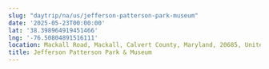 ```yaml
---
slug: "daytrip/na/us/jefferson-patterson-park-museum"
date: '2025-05-23T00:00:00'
lat: '38.398964919451466'
lng: '-76.50804891516111'
location: Mackall Road, Mackall, Calvert County, Maryland, 20685, United States
title: Jefferson Patterson Park & Museum
---
```



